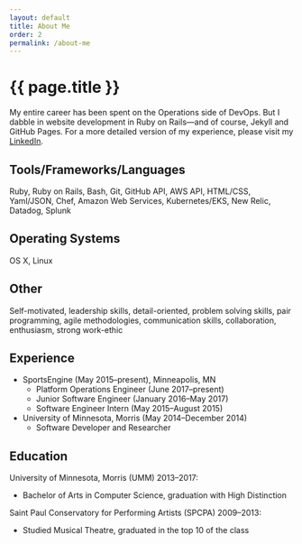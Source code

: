 ```yaml
---
layout: default
title: About Me
order: 2
permalink: /about-me
---
```


# {{ page.title }}

My entire career has been spent on the Operations side of DevOps. But I dabble in website development in Ruby on Rails—and of course, Jekyll and GitHub Pages. For a more detailed version of my experience, please visit my <a href="https://www.linkedin.com/in/emma-sax4" target="_blank">LinkedIn</a>.

## Tools/Frameworks/Languages

Ruby, Ruby on Rails, Bash, Git, GitHub API, AWS API, HTML/CSS, Yaml/JSON, Chef, Amazon Web Services, Kubernetes/EKS, New Relic, Datadog, Splunk

## Operating Systems

OS X, Linux

## Other

Self-motivated, leadership skills, detail-oriented, problem solving skills, pair programming, agile methodologies, communication skills, collaboration, enthusiasm, strong work-ethic

## Experience

* SportsEngine (May 2015–present), Minneapolis, MN
  * Platform Operations Engineer (June 2017–present)
  * Junior Software Engineer (January 2016–May 2017)
  * Software Engineer Intern (May 2015–August 2015)
* University of Minnesota, Morris (May 2014–December 2014)
  * Software Developer and Researcher

## Education

University of Minnesota, Morris (UMM) 2013–2017:
* Bachelor of Arts in Computer Science, graduation with High Distinction

Saint Paul Conservatory for Performing Artists (SPCPA) 2009–2013:
* Studied Musical Theatre, graduated in the top 10 of the class
